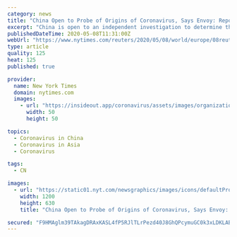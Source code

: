 ```yaml
---
category: news
title: "China Open to Probe of Origins of Coronavirus, Says Envoy: Report"
excerpt: "China is open to an independent investigation to determine the origins of the coronavirus now sweeping the world, its ambassador to Berlin told a German magazine on Friday, amid U.S. allegations that it came from a laboratory."
publishedDateTime: 2020-05-08T11:31:00Z
webUrl: "https://www.nytimes.com/reuters/2020/05/08/world/europe/08reuters-health-coronavirus-germany-china.html"
type: article
quality: 125
heat: 125
published: true

provider:
  name: New York Times
  domain: nytimes.com
  images:
    - url: "https://insideout.app/coronavirus/assets/images/organizations/nytimes.com-50x50.jpg"
      width: 50
      height: 50

topics:
  - Coronavirus in China
  - Coronavirus in Asia
  - Coronavirus

tags:
  - CN

images:
  - url: "https://static01.nyt.com/newsgraphics/images/icons/defaultPromoCrop.png"
    width: 1200
    height: 630
    title: "China Open to Probe of Origins of Coronavirus, Says Envoy: Report"

secured: "F9HMAglm39TAkagDRAxKASL4fP5RJlTLrPezd40J8GhQPcymuGC0k3xLDKLABqLSJ0DAZVT8cakgCgy3atAqo96jfwjVjfheGqLh5BkW3F//Jn7HT0FJapODQ2rwTLQxGJ/Ibp5XrilM8jlCnKz9mTkHXIU+vO+nfReIvKnG/QLWZlpQz0cBUv290HBtU7MxBXCLi5/iqZPCrfy0KnAQ3cW2xlieJm9TkjlACVStFAzIoiZyMc9KBaiZAo7Ix5G8PDeQyJn76kFFJ0Hn63s9e+Q+Ui2VgxK+FAuyxRue0pkTvJyxAqEYVkC/94ak0Jfs;pUj2xD3HtqspiMIezTeZ6A=="
---
```


